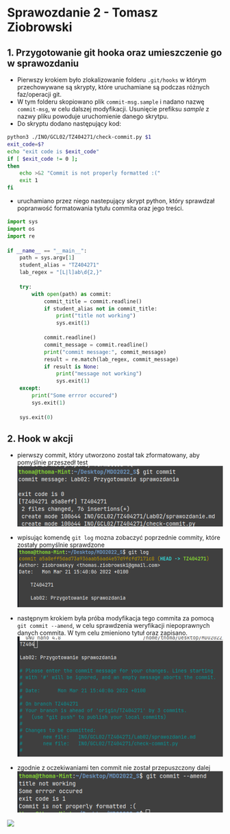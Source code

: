 # Sprawozdanie 2 - Tomasz Ziobrowski

## 1. Przygotowanie git hooka oraz umieszczenie go w sprawozdaniu

* Pierwszy krokiem było zlokalizowanie folderu `.git/hooks` w którym przechowywane są skrypty, które uruchamiane są podczas różnych faz/operacji git.
* W tym folderu skopiowano plik `commit-msg.sample` i nadano nazwę `commit-msg`, w celu dalszej modyfikacji. Usunięcie prefiksu *sample* z nazwy pliku powoduje uruchomienie danego skrytpu.
* Do skryptu dodano następujący kod:
```bash
python3 ./INO/GCL02/TZ404271/check-commit.py $1
exit_code=$?
echo "exit code is $exit_code"
if [ $exit_code != 0 ];
then
	echo >&2 "Commit is not properly formatted :("
	exit 1
fi
```
* uruchamiano przez niego nastepujący skrypt python, który sprawdzał popranwość formatowania tytułu commita oraz jego treści.
```python
import sys
import os
import re

if __name__ == "__main__":
    path = sys.argv[1]
    student_alias = "TZ404271"
    lab_regex = "[L|l]ab\d{2,}"
    
    try:
        with open(path) as commit:
            commit_title = commit.readline()
            if student_alias not in commit_title:
                print("title not working")
                sys.exit(1)
            
            commit.readline()
            commit_message = commit.readline()
            print("commit message:", commit_message)
            result = re.match(lab_regex, commit_message)
            if result is None:
                print("message not working")
                sys.exit(1)
    except:
        print("Some errror occured")
        sys.exit(1)

    sys.exit(0)

```
## 2. Hook w akcji

* pierwszy commit, który utworzono został tak zformatowany, aby pomyślnie przeszedł test
![Commit cmd](./SS/commit-working-1.png)

* wpisując komendę `git log` mozna zobaczyć poprzednie commity, które zostały pomyślnie sprawdzone
![Commit pomyslny](./SS/commit-working.png)

* następnym krokiem była próba modyfikacja tego commita za pomocą `git commit --amend`, w celu sprawdzenia weryfikacji niepoprawnych danych commita. W tym celu zmieniono tytuł oraz zapisano.
![Treść commita co nie powinien przejść](./SS/commit-not-working-1.png)
* zgodnie z oczekiwaniami ten commit nie został przepuszczony dalej
![Treść commita co nie powinien przejść](./SS/commit-not-working-2.png)


![](./SS/.png)